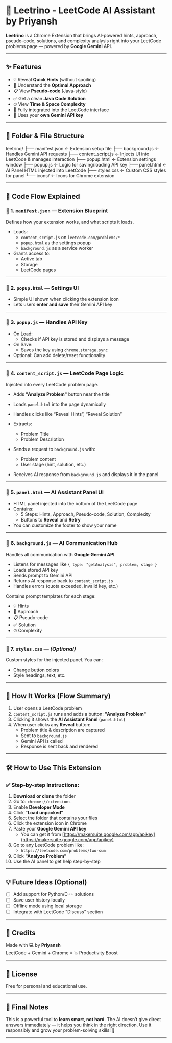 # 🚀 Leetrino - LeetCode AI Assistant by Priyansh

**Leetrino** is a Chrome Extension that brings AI-powered hints, approach, pseudo-code, solutions, and complexity analysis right into your LeetCode problems page — powered by **Google Gemini** API.

---

## ✨ Features

- 💡 Reveal **Quick Hints** (without spoiling)
- 🧠 Understand the **Optimal Approach**
- 📋 View **Pseudo-code** (Java-style)
- ✅ Get a clean **Java Code Solution**
- ⏱ View **Time & Space Complexity**
- 🧪 Fully integrated into the LeetCode interface
- 🔑 Uses your **own Gemini API key**

---

## 🧩 Folder & File Structure

leetrino/
├── manifest.json         ← Extension setup file
├── background.js         ← Handles Gemini API requests
├── content_script.js     ← Injects UI into LeetCode & manages interaction
├── popup.html            ← Extension settings window
├── popup.js              ← Logic for saving/loading API key
├── panel.html            ← AI Panel HTML injected into LeetCode
├── styles.css            ← Custom CSS styles for panel
└── icons/                ← Icons for Chrome extension


---

## 🧠 Code Flow Explained

### 🔹 1. `manifest.json` — **Extension Blueprint**
Defines how your extension works, and what scripts it loads.

- Loads:
  - `content_script.js` on `leetcode.com/problems/*`
  - `popup.html` as the settings popup
  - `background.js` as a service worker
- Grants access to:
  - Active tab
  - Storage
  - LeetCode pages

---

### 🔹 2. `popup.html` — **Settings UI**
- Simple UI shown when clicking the extension icon
- Lets users **enter and save** their Gemini API key

---

### 🔹 3. `popup.js` — **Handles API Key**
- On Load:
  - Checks if API key is stored and displays a message
- On Save:
  - Saves the key using `chrome.storage.sync`
- Optional: Can add delete/reset functionality

---

### 🔹 4. `content_script.js` — **LeetCode Page Logic**
Injected into every LeetCode problem page.

- Adds **"Analyze Problem"** button near the title
- Loads `panel.html` into the page dynamically
- Handles clicks like “Reveal Hints”, “Reveal Solution”
- Extracts:
  - Problem Title
  - Problem Description
- Sends a request to `background.js` with:
  - Problem content
  - User stage (hint, solution, etc.)

- Receives AI response from `background.js` and displays it in the panel

---

### 🔹 5. `panel.html` — **AI Assistant Panel UI**
- HTML panel injected into the bottom of the LeetCode page
- Contains:
  - 5 Steps: Hints, Approach, Pseudo-code, Solution, Complexity
  - Buttons to **Reveal** and **Retry**
- You can customize the footer to show your name

---

### 🔹 6. `background.js` — **AI Communication Hub**
Handles all communication with **Google Gemini API**.

- Listens for messages like `{ type: "getAnalysis", problem, stage }`
- Loads stored API key
- Sends prompt to Gemini API
- Returns AI response back to `content_script.js`
- Handles errors (quota exceeded, invalid key, etc.)

Contains prompt templates for each stage:
- 💡 Hints
- 🧠 Approach
- 📋 Pseudo-code
- ✅ Solution
- ⏱ Complexity

---

### 🔹 7. `styles.css` — *(Optional)*
Custom styles for the injected panel. You can:
- Change button colors
- Style headings, text, etc.

---

## 🧪 How It Works (Flow Summary)

1. User opens a LeetCode problem
2. `content_script.js` runs and adds a button: **"Analyze Problem"**
3. Clicking it shows the **AI Assistant Panel** (`panel.html`)
4. When user clicks any **Reveal** button:
   - Problem title & description are captured
   - Sent to `background.js`
   - Gemini API is called
   - Response is sent back and rendered

---

## 🛠 How to Use This Extension

### ✅ Step-by-step Instructions:

1. **Download or clone** the folder
2. Go to: `chrome://extensions`
3. Enable **Developer Mode**
4. Click **"Load unpacked"**
5. Select the folder that contains your files
6. Click the extension icon in Chrome
7. Paste your **Google Gemini API key**
   - You can get it from [https://makersuite.google.com/app/apikey](https://makersuite.google.com/app/apikey)
8. Go to any LeetCode problem like:
   - `https://leetcode.com/problems/two-sum`
9. Click **"Analyze Problem"**
10. Use the AI panel to get help step-by-step


---

## 💡 Future Ideas (Optional)

- [ ] Add support for Python/C++ solutions
- [ ] Save user history locally
- [ ] Offline mode using local storage
- [ ] Integrate with LeetCode "Discuss" section

---

## 🙌 Credits

Made with 💻 by **Priyansh**  
LeetCode + Gemini + Chrome = 💥 Productivity Boost

---

## 📄 License

Free for personal and educational use.

---

## 🧠 Final Notes

This is a powerful tool to **learn smart, not hard**. The AI doesn’t give direct answers immediately — it helps you think in the right direction. Use it responsibly and grow your problem-solving skills! 💪

---
